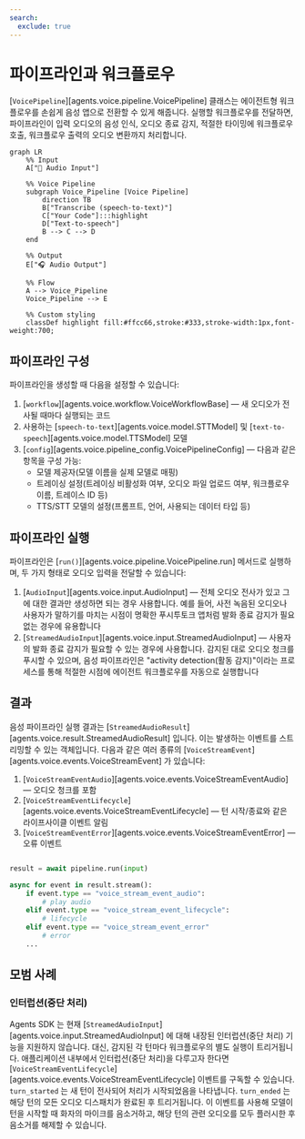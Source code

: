 ```yaml
---
search:
  exclude: true
---
```

# 파이프라인과 워크플로우

[`VoicePipeline`][agents.voice.pipeline.VoicePipeline] 클래스는 에이전트형 워크플로우를 손쉽게 음성 앱으로 전환할 수 있게 해줍니다. 실행할 워크플로우를 전달하면, 파이프라인이 입력 오디오의 음성 인식, 오디오 종료 감지, 적절한 타이밍에 워크플로우 호출, 워크플로우 출력의 오디오 변환까지 처리합니다.

```mermaid
graph LR
    %% Input
    A["🎤 Audio Input"]

    %% Voice Pipeline
    subgraph Voice_Pipeline [Voice Pipeline]
        direction TB
        B["Transcribe (speech-to-text)"]
        C["Your Code"]:::highlight
        D["Text-to-speech"]
        B --> C --> D
    end

    %% Output
    E["🎧 Audio Output"]

    %% Flow
    A --> Voice_Pipeline
    Voice_Pipeline --> E

    %% Custom styling
    classDef highlight fill:#ffcc66,stroke:#333,stroke-width:1px,font-weight:700;

```

## 파이프라인 구성

파이프라인을 생성할 때 다음을 설정할 수 있습니다:

1. [`workflow`][agents.voice.workflow.VoiceWorkflowBase] — 새 오디오가 전사될 때마다 실행되는 코드
2. 사용하는 [`speech-to-text`][agents.voice.model.STTModel] 및 [`text-to-speech`][agents.voice.model.TTSModel] 모델
3. [`config`][agents.voice.pipeline_config.VoicePipelineConfig] — 다음과 같은 항목을 구성 가능:
    - 모델 제공자(모델 이름을 실제 모델로 매핑)
    - 트레이싱 설정(트레이싱 비활성화 여부, 오디오 파일 업로드 여부, 워크플로우 이름, 트레이스 ID 등)
    - TTS/STT 모델의 설정(프롬프트, 언어, 사용되는 데이터 타입 등)

## 파이프라인 실행

파이프라인은 [`run()`][agents.voice.pipeline.VoicePipeline.run] 메서드로 실행하며, 두 가지 형태로 오디오 입력을 전달할 수 있습니다:

1. [`AudioInput`][agents.voice.input.AudioInput] — 전체 오디오 전사가 있고 그에 대한 결과만 생성하면 되는 경우 사용합니다. 예를 들어, 사전 녹음된 오디오나 사용자가 말하기를 마치는 시점이 명확한 푸시투토크 앱처럼 발화 종료 감지가 필요 없는 경우에 유용합니다
2. [`StreamedAudioInput`][agents.voice.input.StreamedAudioInput] — 사용자의 발화 종료 감지가 필요할 수 있는 경우에 사용합니다. 감지된 대로 오디오 청크를 푸시할 수 있으며, 음성 파이프라인은 "activity detection(활동 감지)"이라는 프로세스를 통해 적절한 시점에 에이전트 워크플로우를 자동으로 실행합니다

## 결과

음성 파이프라인 실행 결과는 [`StreamedAudioResult`][agents.voice.result.StreamedAudioResult] 입니다. 이는 발생하는 이벤트를 스트리밍할 수 있는 객체입니다. 다음과 같은 여러 종류의 [`VoiceStreamEvent`][agents.voice.events.VoiceStreamEvent] 가 있습니다:

1. [`VoiceStreamEventAudio`][agents.voice.events.VoiceStreamEventAudio] — 오디오 청크를 포함
2. [`VoiceStreamEventLifecycle`][agents.voice.events.VoiceStreamEventLifecycle] — 턴 시작/종료와 같은 라이프사이클 이벤트 알림
3. [`VoiceStreamEventError`][agents.voice.events.VoiceStreamEventError] — 오류 이벤트

```python

result = await pipeline.run(input)

async for event in result.stream():
    if event.type == "voice_stream_event_audio":
        # play audio
    elif event.type == "voice_stream_event_lifecycle":
        # lifecycle
    elif event.type == "voice_stream_event_error"
        # error
    ...
```

## 모범 사례

### 인터럽션(중단 처리)

Agents SDK 는 현재 [`StreamedAudioInput`][agents.voice.input.StreamedAudioInput] 에 대해 내장된 인터럽션(중단 처리) 기능을 지원하지 않습니다. 대신, 감지된 각 턴마다 워크플로우의 별도 실행이 트리거됩니다. 애플리케이션 내부에서 인터럽션(중단 처리)을 다루고자 한다면 [`VoiceStreamEventLifecycle`][agents.voice.events.VoiceStreamEventLifecycle] 이벤트를 구독할 수 있습니다. `turn_started` 는 새 턴이 전사되어 처리가 시작되었음을 나타냅니다. `turn_ended` 는 해당 턴의 모든 오디오 디스패치가 완료된 후 트리거됩니다. 이 이벤트를 사용해 모델이 턴을 시작할 때 화자의 마이크를 음소거하고, 해당 턴의 관련 오디오를 모두 플러시한 후 음소거를 해제할 수 있습니다.